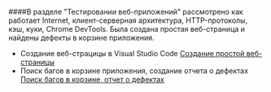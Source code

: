 ####В разделе "Тестировании веб-приложений" рассмотрено как работает Internet, клиент-серверная архитектура, HTTP-протоколы, кэш, куки, Chrome DevTools. Была создана простая веб-страница и найдены дефекты в корзине приложения.

- Создание веб-страцицы в Visual Studio Code [Создание простой веб-страницы](https://docs.google.com/document/d/1vQGIx54ZaHyktE55eJizF1ROCRkZpSJImdo5tVFdtNQ/edit?usp=sharing)
- Поиск багов в корзине приложения, создание отчета о дефектах [Поиск багов в корзине, отчет о дефектах](https://docs.google.com/spreadsheets/d/1lAL_l3do-IpikumhfqT24AFsxpMAg01o/edit?usp=sharing&ouid=109458563972154588718&rtpof=true&sd=true)

